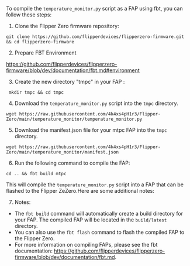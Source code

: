 To compile the `temperature_monitor.py` script as a FAP using fbt, you can follow these steps:

1. Clone the Flipper Zero firmware repository:

```
git clone https://github.com/flipperdevices/flipperzero-firmware.git && cd flipperzero-firmware
```

2. Prepare FBT Environment

https://github.com/flipperdevices/flipperzero-firmware/blob/dev/documentation/fbt.md#environment

3. Create the new directory "tmpc" in your FAP :

```
 mkdir tmpc && cd tmpc
```

4. Download the `temperature_monitor.py` script into the `tmpc` directory.
   
```
wget https://raw.githubusercontent.com/4k4xs4pH1r3/Flipper-Zero/main/temperature_monitor/temperature_monitor.py
```

5. Download the manifest.json file for your mtpc FAP into the `tmpc` directory.

```
wget https://raw.githubusercontent.com/4k4xs4pH1r3/Flipper-Zero/main/temperature_monitor/manifest.json
```

6. Run the following command to compile the FAP:

```
cd .. && fbt build mtpc
```

This will compile the `temperature_monitor.py` script into a FAP that can be flashed to the Flipper ZeZero.Here are some additional notes:

7. Notes:

* The `fbt build` command will automatically create a build directory for your FAP. The compiled FAP will be located in the `build/latest` directory.
* You can also use the `fbt flash` command to flash the compiled FAP to the Flipper Zero.
* For more information on compiling FAPs, please see the fbt documentation: https://github.com/flipperdevices/flipperzero-firmware/blob/dev/documentation/fbt.md.
